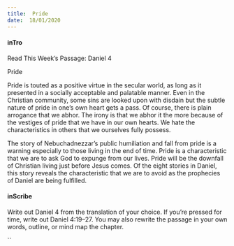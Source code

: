 ```yaml
---
title:  Pride
date:  18/01/2020
---
```


#### inTro

Read This Week’s Passage: Daniel 4

Pride

Pride is touted as a positive virtue in the secular world, as long as it presented in a socially acceptable and palatable manner. Even in the Christian community, some sins are looked upon with disdain but the subtle nature of pride in one’s own heart gets a pass. Of course, there is plain arrogance that we abhor. The irony is that we abhor it the more because of the vestiges of pride that we have in our own hearts. We hate the characteristics in others that we ourselves fully possess.

The story of Nebuchadnezzar’s public humiliation and fall from pride is a warning especially to those living in the end of time. Pride is a characteristic that we are to ask God to expunge from our lives. Pride will be the downfall of Christian living just before Jesus comes. Of the eight stories in Daniel, this story reveals the characteristic that we are to avoid as the prophecies of Daniel are being fulfilled.

#### inScribe

Write out Daniel 4 from the translation of your choice. If you’re pressed for time, write out Daniel 4:19–27. You may also rewrite the passage in your own words, outline, or mind map the chapter.

``